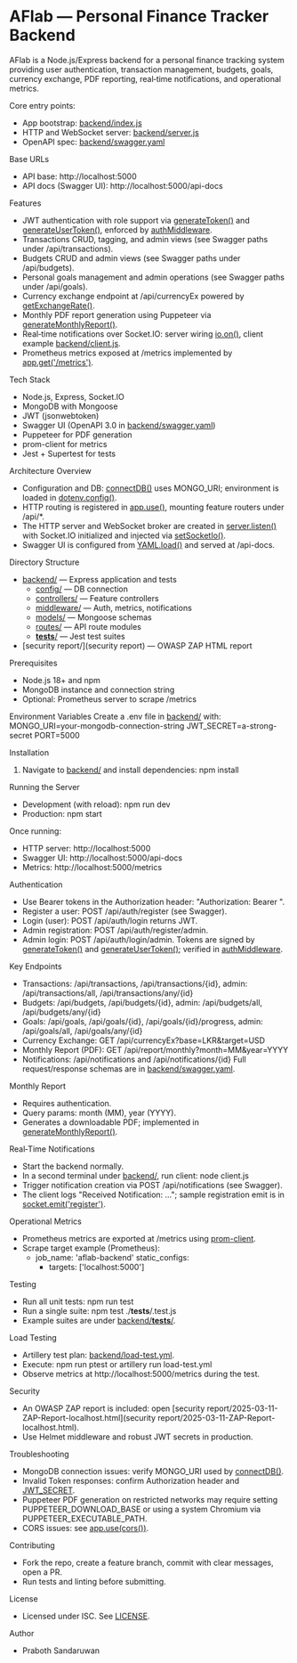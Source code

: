 # AFlab — Personal Finance Tracker Backend

AFlab is a Node.js/Express backend for a personal finance tracking system providing user authentication, transaction management, budgets, goals, currency exchange, PDF reporting, real‑time notifications, and operational metrics.

Core entry points:
- App bootstrap: [backend/index.js](backend/index.js)
- HTTP and WebSocket server: [backend/server.js](backend/server.js)
- OpenAPI spec: [backend/swagger.yaml](backend/swagger.yaml)

Base URLs
- API base: http://localhost:5000
- API docs (Swagger UI): http://localhost:5000/api-docs

Features
- JWT authentication with role support via [generateToken()](backend/middleware/generateToken.js:3) and [generateUserToken()](backend/middleware/generateToken.js:9), enforced by [authMiddleware](backend/middleware/authMiddleware.js:3).
- Transactions CRUD, tagging, and admin views (see Swagger paths under /api/transactions).
- Budgets CRUD and admin views (see Swagger paths under /api/budgets).
- Personal goals management and admin operations (see Swagger paths under /api/goals).
- Currency exchange endpoint at /api/currencyEx powered by [getExchangeRate()](backend/index.js:28).
- Monthly PDF report generation using Puppeteer via [generateMonthlyReport()](backend/controllers/reportController.js:4).
- Real‑time notifications over Socket.IO: server wiring [io.on()](backend/server.js:23), client example [backend/client.js](backend/client.js).
- Prometheus metrics exposed at /metrics implemented by [app.get('/metrics')](backend/server.js:37).

Tech Stack
- Node.js, Express, Socket.IO
- MongoDB with Mongoose
- JWT (jsonwebtoken)
- Swagger UI (OpenAPI 3.0 in [backend/swagger.yaml](backend/swagger.yaml))
- Puppeteer for PDF generation
- prom-client for metrics
- Jest + Supertest for tests

Architecture Overview
- Configuration and DB: [connectDB()](backend/config/db.js:3) uses MONGO_URI; environment is loaded in [dotenv.config()](backend/index.js:20).
- HTTP routing is registered in [app.use()](backend/index.js:27), mounting feature routers under /api/*.
- The HTTP server and WebSocket broker are created in [server.listen()](backend/server.js:33) with Socket.IO initialized and injected via [setSocketIo()](backend/middleware/notificationMiddleware.js).
- Swagger UI is configured from [YAML.load()](backend/index.js:7) and served at /api-docs.

Directory Structure
- [backend/](backend) — Express application and tests
  - [config/](backend/config) — DB connection
  - [controllers/](backend/controllers) — Feature controllers
  - [middleware/](backend/middleware) — Auth, metrics, notifications
  - [models/](backend/models) — Mongoose schemas
  - [routes/](backend/routes) — API route modules
  - [__tests__/](backend/__tests__) — Jest test suites
- [security report/](security report) — OWASP ZAP HTML report

Prerequisites
- Node.js 18+ and npm
- MongoDB instance and connection string
- Optional: Prometheus server to scrape /metrics

Environment Variables
Create a .env file in [backend/](backend) with:
MONGO_URI=your-mongodb-connection-string
JWT_SECRET=a-strong-secret
PORT=5000

Installation
1) Navigate to [backend/](backend) and install dependencies:
   npm install

Running the Server
- Development (with reload): npm run dev
- Production: npm start

Once running:
- HTTP server: http://localhost:5000
- Swagger UI: http://localhost:5000/api-docs
- Metrics: http://localhost:5000/metrics

Authentication
- Use Bearer tokens in the Authorization header: "Authorization: Bearer <jwt>".
- Register a user: POST /api/auth/register (see Swagger).
- Login (user): POST /api/auth/login returns JWT.
- Admin registration: POST /api/auth/register/admin.
- Admin login: POST /api/auth/login/admin.
Tokens are signed by [generateToken()](backend/middleware/generateToken.js:3) and [generateUserToken()](backend/middleware/generateToken.js:9); verified in [authMiddleware](backend/middleware/authMiddleware.js:3).

Key Endpoints
- Transactions: /api/transactions, /api/transactions/{id}, admin: /api/transactions/all, /api/transactions/any/{id}
- Budgets: /api/budgets, /api/budgets/{id}, admin: /api/budgets/all, /api/budgets/any/{id}
- Goals: /api/goals, /api/goals/{id}, /api/goals/{id}/progress, admin: /api/goals/all, /api/goals/any/{id}
- Currency Exchange: GET /api/currencyEx?base=LKR&target=USD
- Monthly Report (PDF): GET /api/report/monthly?month=MM&year=YYYY
- Notifications: /api/notifications and /api/notifications/{id}
Full request/response schemas are in [backend/swagger.yaml](backend/swagger.yaml).

Monthly Report
- Requires authentication.
- Query params: month (MM), year (YYYY).
- Generates a downloadable PDF; implemented in [generateMonthlyReport()](backend/controllers/reportController.js:4).

Real‑Time Notifications
- Start the backend normally.
- In a second terminal under [backend/](backend), run client:
   node client.js
- Trigger notification creation via POST /api/notifications (see Swagger).
- The client logs "Received Notification: ..."; sample registration emit is in [socket.emit('register')](backend/client.js:7).

Operational Metrics
- Prometheus metrics are exported at /metrics using [prom-client](backend/server.js:37).
- Scrape target example (Prometheus):
  - job_name: 'aflab-backend'
    static_configs:
      - targets: ['localhost:5000']

Testing
- Run all unit tests: npm run test
- Run a single suite: npm test ./__tests__/<name>.test.js
- Example suites are under [backend/__tests__/](backend/__tests__).

Load Testing
- Artillery test plan: [backend/load-test.yml](backend/load-test.yml).
- Execute: npm run ptest or artillery run load-test.yml
- Observe metrics at http://localhost:5000/metrics during the test.

Security
- An OWASP ZAP report is included: open [security report/2025-03-11-ZAP-Report-localhost.html](security report/2025-03-11-ZAP-Report-localhost.html).
- Use Helmet middleware and robust JWT secrets in production.

Troubleshooting
- MongoDB connection issues: verify MONGO_URI used by [connectDB()](backend/config/db.js:5).
- Invalid Token responses: confirm Authorization header and [JWT_SECRET](backend/middleware/authMiddleware.js:13).
- Puppeteer PDF generation on restricted networks may require setting PUPPETEER_DOWNLOAD_BASE or using a system Chromium via PUPPETEER_EXECUTABLE_PATH.
- CORS issues: see [app.use(cors())](backend/server.js:10).

Contributing
- Fork the repo, create a feature branch, commit with clear messages, open a PR.
- Run tests and linting before submitting.

License
- Licensed under ISC. See [LICENSE](LICENSE).

Author
- Praboth Sandaruwan